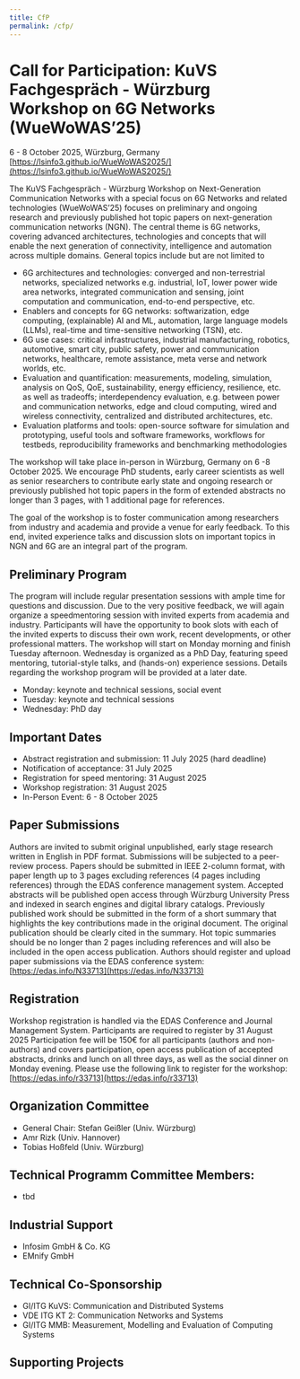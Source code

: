 ```yaml
---
title: CfP
permalink: /cfp/
---
```


# Call for Participation: KuVS Fachgespräch - Würzburg Workshop on 6G Networks (WueWoWAS’25)

6 - 8 October 2025, Würzburg, Germany [https://lsinfo3.github.io/WueWoWAS2025/](https://lsinfo3.github.io/WueWoWAS2025/)

The KuVS Fachgespräch - Würzburg Workshop on Next-Generation Communication Networks with a special focus on 6G Networks and related technologies (WueWoWAS’25) focuses on preliminary and ongoing research and previously published hot topic papers on next-generation communication networks (NGN). The central theme is 6G networks, covering advanced architectures, technologies and concepts that will enable the next generation of connectivity, intelligence and automation across multiple domains. General topics include but are not limited to

- 6G architectures and technologies: converged and non-terrestrial networks, specialized networks e.g. industrial, IoT, lower power wide area networks, integrated communication and sensing, joint computation and communication, end-to-end perspective, etc.
- Enablers and concepts for 6G networks: softwarization, edge computing, (explainable) AI and ML, automation, large language models (LLMs), real-time and time-sensitive networking (TSN), etc.
- 6G use cases: critical infrastructures, industrial manufacturing, robotics, automotive, smart city, public safety, power and communication networks, healthcare, remote assistance, meta verse and network worlds, etc.
- Evaluation and quantification: measurements, modeling, simulation, analysis on QoS, QoE, sustainability, energy efficiency, resilience, etc. as well as tradeoffs; interdependency evaluation, e.g. between power and communication networks, edge and cloud computing, wired and wireless connectivity, centralized and distributed architectures, etc.
- Evaluation platforms and tools: open-source software for simulation and prototyping, useful tools and software frameworks, workflows for testbeds, reproducibility frameworks and benchmarking methodologies

The workshop will take place in-person in Würzburg, Germany on 6 -8 October 2025. We encourage PhD students, early career scientists as well as senior researchers to contribute early state and ongoing research or previously published hot topic papers in the form of extended abstracts no longer than 3 pages, with 1 additional page for references.

The goal of the workshop is to foster communication among researchers from industry and academia and provide a venue for early feedback. To this end, invited experience talks and discussion slots on important topics in NGN and 6G are an integral part of the program.

## Preliminary Program

The program will include regular presentation sessions with ample time for questions and discussion. Due to the very positive feedback, we will again organize a speedmentoring session with invited experts from academia and industry. Participants will have the opportunity to book slots with each of the invited experts to discuss their own work, recent developments, or other professional matters. The workshop will start on Monday morning and finish Tuesday afternoon. Wednesday is organized as a PhD Day, featuring speed mentoring, tutorial-style talks, and (hands-on) experience sessions.  Details regarding the workshop program will be provided at a later date.

- Monday: keynote and technical sessions, social event
- Tuesday: keynote and technical sessions
- Wednesday: PhD day 

## Important Dates

- Abstract registration and submission: 11 July 2025 (hard deadline)
- Notification of acceptance: 31 July 2025
- Registration for speed mentoring: 31 August 2025
- Workshop registration: 31 August 2025
- In-Person Event: 6 - 8 October 2025

## Paper Submissions

Authors are invited to submit original unpublished, early stage research written in English in PDF format. Submissions will be subjected to a peer-review process. Papers should be submitted in IEEE 2-column format, with paper length up to 3 pages excluding references (4 pages including references) through the EDAS conference management system. Accepted abstracts will be published open access through Würzburg University Press and indexed in search engines and digital library catalogs.
Previously published work should be submitted in the form of a short summary that highlights the key contributions made in the original document. The original publication should be clearly cited in the summary. Hot topic summaries should be no longer than 2 pages including references and will also be included in the open access publication.
Authors should register and upload paper submissions via the EDAS conference system: 	[https://edas.info/N33713](https://edas.info/N33713)

## Registration

Workshop registration is handled via the EDAS Conference and Journal Management System. 
Participants are required to register by 31 August 2025
Participation fee will be 150€ for all participants (authors and non-authors) and covers participation, open access publication of accepted abstracts, drinks and lunch on all three days, as well as the social dinner on Monday evening.
Please use the following link to register for the workshop: [https://edas.info/r33713](https://edas.info/r33713)

## Organization Committee

- General Chair: Stefan Geißler (Univ. Würzburg)
- Amr Rizk (Univ. Hannover)
- Tobias Hoßfeld (Univ. Würzburg)

## Technical Programm Committee Members:

- tbd

## Industrial Support

- Infosim GmbH & Co. KG
- EMnify GmbH

## Technical Co-Sponsorship

- GI/ITG KuVS: Communication and Distributed Systems
- VDE ITG KT 2: Communication Networks and Systems
- GI/ITG MMB: Measurement, Modelling and Evaluation of Computing Systems

## Supporting Projects
      
 <!-- -SUSTAINET-Advance -->

